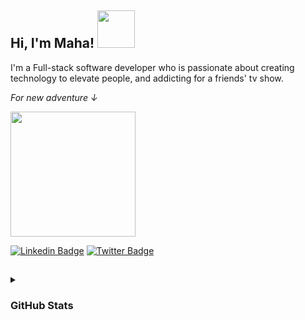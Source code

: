 <h2> Hi, I'm Maha! <img src="https://media.giphy.com/media/L45F5mvj5XVzdcL0VV/source.gif" width="60"></h2>
<p>I'm a Full-stack software developer who is passionate about creating technology to elevate people, and addicting for a friends' tv show.</p>
<p><em>For new adventure ↓</em></p>
<img src="https://media.giphy.com/media/1UVyaO2J8igBuNTe3h/source.gif" width="200">

[![Linkedin Badge](https://img.shields.io/badge/-Maha%20Magdy-%23007ec6?style=flat-square&logo=Linkedin&logoColor=white&link=https://www.linkedin.com/in/maha-magdy-18a8a7116/)](https://www.linkedin.com/in/maha-magdy-18a8a7116/)
[![Twitter Badge](https://img.shields.io/badge/-%40Maha__M__Abdelaal-%231ca0f1?style=flat-square&labelColor=1ca0f1&logo=twitter&logoColor=white&link=https://twitter.com/Maha_M_Abdelaal)](https://twitter.com/Maha_M_Abdelaal)

<h2></h2>
<details>
  <summary> <h3>GitHub Stats</3> </summary>
  
  [![Maha's GitHub stats](https://github-readme-stats.vercel.app/api?username=Maha-Magdy&card_width=500)](https://github.com/anuraghazra/github-readme-stats)
  
  [![Top Langs](https://github-readme-stats.vercel.app/api/top-langs/?username=Maha-Magdy&show_icons=true&langs_count=10&card_width=500)](https://github.com/anuraghazra/github-readme-stats)
  
  </details>


<!--
**Maha-Magdy/Maha-Magdy** is a ✨ _special_ ✨ repository because its `README.md` (this file) appears on your GitHub profile.

Here are some ideas to get you started:

- 🔭 I’m currently working on ...
- 🌱 I’m currently learning ...
- 👯 I’m looking to collaborate on ...
- 🤔 I’m looking for help with ...
- 💬 Ask me about ...
- 📫 How to reach me: ...
- 😄 Pronouns: ...
- ⚡ Fun fact: ...
-->

